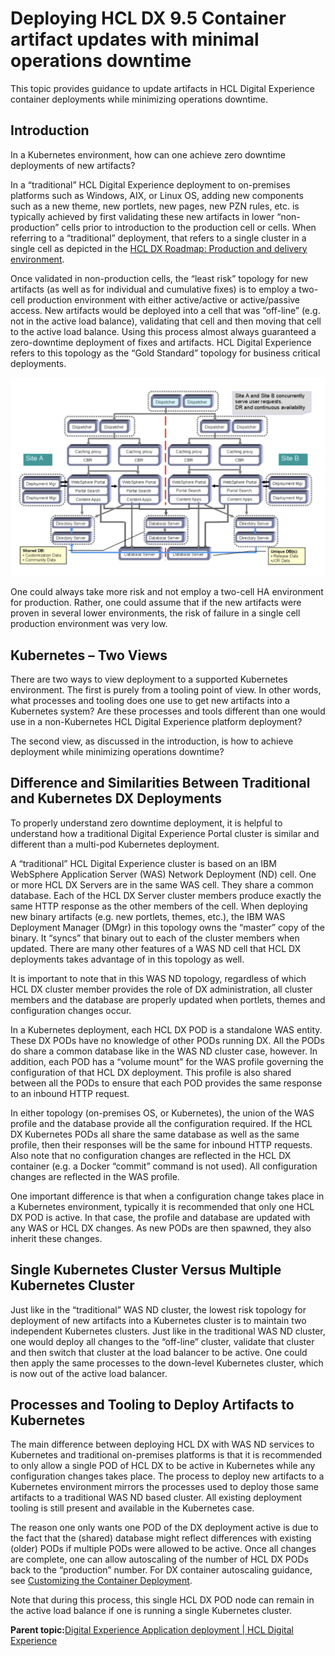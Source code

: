 # Deploying HCL DX 9.5 Container artifact updates with minimal operations downtime

This topic provides guidance to update artifacts in HCL Digital Experience container deployments while minimizing operations downtime.

## Introduction

In a Kubernetes environment, how can one achieve zero downtime deployments of new artifacts?

In a “traditional” HCL Digital Experience deployment to on-premises platforms such as Windows, AIX, or Linux OS, adding new components such as a new theme, new portlets, new pages, new PZN rules, etc. is typically achieved by first validating these new artifacts in lower “non-production” cells prior to introduction to the production cell or cells. When referring to a “traditional” deployment, that refers to a single cluster in a single cell as depicted in the [HCL DX Roadmap: Production and delivery environment](../install/rm_production_cluster.html).

Once validated in non-production cells, the “least risk” topology for new artifacts \(as well as for individual and cumulative fixes\) is to employ a two-cell production environment with either active/active or active/passive access. New artifacts would be deployed into a cell that was “off-line” \(e.g. not in the active load balance\), validating that cell and then moving that cell to the active load balance. Using this process almost always guaranteed a zero-downtime deployment of fixes and artifacts. HCL Digital Experience refers to this topology as the “Gold Standard” topology for business critical deployments.

![](../assets/HCL_DX_High%20Availability_Gold_Standard_topology.jpg "HCL Digital Experience High Availability “Gold Standard” topology")

One could always take more risk and not employ a two-cell HA environment for production. Rather, one could assume that if the new artifacts were proven in several lower environments, the risk of failure in a single cell production environment was very low.

## Kubernetes – Two Views

There are two ways to view deployment to a supported Kubernetes environment. The first is purely from a tooling point of view. In other words, what processes and tooling does one use to get new artifacts into a Kubernetes system? Are these processes and tools different than one would use in a non-Kubernetes HCL Digital Experience platform deployment?

The second view, as discussed in the introduction, is how to achieve deployment while minimizing operations downtime?

## Difference and Similarities Between Traditional and Kubernetes DX Deployments

To properly understand zero downtime deployment, it is helpful to understand how a traditional Digital Experience Portal cluster is similar and different than a multi-pod Kubernetes deployment.

A “traditional” HCL Digital Experience cluster is based on an IBM WebSphere Application Server \(WAS\) Network Deployment \(ND\) cell. One or more HCL DX Servers are in the same WAS cell. They share a common database. Each of the HCL DX Server cluster members produce exactly the same HTTP response as the other members of the cell. When deploying new binary artifacts \(e.g. new portlets, themes, etc.\), the IBM WAS Deployment Manager \(DMgr\) in this topology owns the “master” copy of the binary. It “syncs” that binary out to each of the cluster members when updated. There are many other features of a WAS ND cell that HCL DX deployments takes advantage of in this topology as well.

It is important to note that in this WAS ND topology, regardless of which HCL DX cluster member provides the role of DX administration, all cluster members and the database are properly updated when portlets, themes and configuration changes occur.

In a Kubernetes deployment, each HCL DX POD is a standalone WAS entity. These DX PODs have no knowledge of other PODs running DX. All the PODs do share a common database like in the WAS ND cluster case, however. In addition, each POD has a “volume mount” for the WAS profile governing the configuration of that HCL DX deployment. This profile is also shared between all the PODs to ensure that each POD provides the same response to an inbound HTTP request.

In either topology \(on-premises OS, or Kubernetes\), the union of the WAS profile and the database provide all the configuration required. If the HCL DX Kubernetes PODs all share the same database as well as the same profile, then their responses will be the same for inbound HTTP requests. Also note that no configuration changes are reflected in the HCL DX container \(e.g. a Docker “commit” command is not used\). All configuration changes are reflected in the WAS profile.

One important difference is that when a configuration change takes place in a Kubernetes environment, typically it is recommended that only one HCL DX POD is active. In that case, the profile and database are updated with any WAS or HCL DX changes. As new PODs are then spawned, they also inherit these changes.

## Single Kubernetes Cluster Versus Multiple Kubernetes Cluster

Just like in the “traditional” WAS ND cluster, the lowest risk topology for deployment of new artifacts into a Kubernetes cluster is to maintain two independent Kubernetes clusters. Just like in the traditional WAS ND cluster, one would deploy all changes to the “off-line” cluster, validate that cluster and then switch that cluster at the load balancer to be active. One could then apply the same processes to the down-level Kubernetes cluster, which is now out of the active load balancer.

## Processes and Tooling to Deploy Artifacts to Kubernetes

The main difference between deploying HCL DX with WAS ND services to Kubernetes and traditional on-premises platforms is that it is recommended to only allow a single POD of HCL DX to be active in Kubernetes while any configuration changes takes place. The process to deploy new artifacts to a Kubernetes environment mirrors the processes used to deploy those same artifacts to a traditional WAS ND based cluster. All existing deployment tooling is still present and available in the Kubernetes case.

The reason one only wants one POD of the DX deployment active is due to the fact that the \(shared\) database might reflect differences with existing \(older\) PODs if multiple PODs were allowed to be active. Once all changes are complete, one can allow autoscaling of the number of HCL DX PODs back to the “production” number. For DX container autoscaling guidance, see [Customizing the Container Deployment](customizing_container_deployment.html).

Note that during this process, this single HCL DX POD node can remain in the active load balance if one is running a single Kubernetes cluster.

**Parent topic:**[Digital Experience Application deployment \| HCL Digital Experience](../containerization/ci_cd.md)


